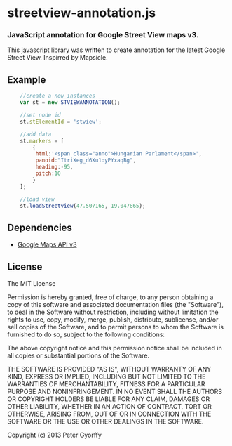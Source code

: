 # **streetview-annotation.js**

### JavaScript annotation for Google Street View maps v3.


This javascript library was written to create annotation for the latest Google Street View. Inspirred by Mapsicle.


## Example


```js
	//create a new instances
	var st = new STVIEWANNOTATION();

	//set node id
	st.stElementId = 'stview';

	//add data 
	st.markers = [
	    {
	     html:'<span class="anno">Hungarian Parlament</span>', 
	     panoid:"ItriXeg_d6Xu1oyPYxaqBg", 
	     heading:-95, 
	     pitch:10
	    }
	];

	//load view
	st.loadStreetview(47.507165, 19.047865);
```

## Dependencies

- [Google Maps API v3](https://developers.google.com/maps/documentation/javascript/reference)

 
## License

The MIT License

Permission is hereby granted, free of charge, to any person obtaining a copy
of this software and associated documentation files (the "Software"), to deal
in the Software without restriction, including without limitation the rights
to use, copy, modify, merge, publish, distribute, sublicense, and/or sell
copies of the Software, and to permit persons to whom the Software is
furnished to do so, subject to the following conditions:

The above copyright notice and this permission notice shall be included in
all copies or substantial portions of the Software.

THE SOFTWARE IS PROVIDED "AS IS", WITHOUT WARRANTY OF ANY KIND, EXPRESS OR
IMPLIED, INCLUDING BUT NOT LIMITED TO THE WARRANTIES OF MERCHANTABILITY,
FITNESS FOR A PARTICULAR PURPOSE AND NONINFRINGEMENT. IN NO EVENT SHALL THE
AUTHORS OR COPYRIGHT HOLDERS BE LIABLE FOR ANY CLAIM, DAMAGES OR OTHER
LIABILITY, WHETHER IN AN ACTION OF CONTRACT, TORT OR OTHERWISE, ARISING FROM,
OUT OF OR IN CONNECTION WITH THE SOFTWARE OR THE USE OR OTHER DEALINGS IN
THE SOFTWARE.

Copyright (c) 2013 Peter Gyorffy